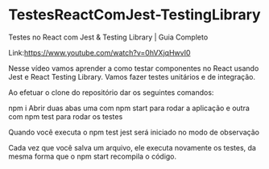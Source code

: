 # TestesReactComJest-TestingLibrary

Testes no React com Jest & Testing Library | Guia Completo

Link:https://www.youtube.com/watch?v=0hVXjqHwvI0

Nesse vídeo vamos aprender a como testar componentes no React usando Jest e React Testing Library. Vamos fazer testes unitários e de integração.


Ao efetuar o clone do repositório dar os seguintes comandos:

npm i
Abrir duas abas uma com npm start para rodar a aplicação e outra com npm test para rodar os testes



Quando você executa o npm test jest será iniciado no modo de observação

Cada vez que você salva um arquivo, ele executa novamente os testes, da mesma forma que o npm start recompila o código.
